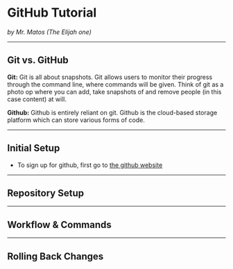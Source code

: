 # GitHub Tutorial

_by Mr. Matos (The Elijah one)_

---
## Git vs. GitHub

**Git:** Git is all about snapshots. Git allows users to monitor their progress through the command line, where commands will be given. Think of git as a photo op where you can add, take snapshots of and remove people (in this case content) at will. 

**Github:** Github is entirely reliant on git. Github is the cloud-based storage platform which can store various forms of code. 



---
## Initial Setup
* To sign up for github, first go to [the github website](github.com)


---
## Repository Setup



---
## Workflow & Commands



---
## Rolling Back Changes